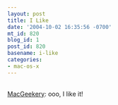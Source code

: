 ```yaml
---
layout: post
title: I Like
date: '2004-10-02 16:35:56 -0700'
mt_id: 820
blog_id: 1
post_id: 820
basename: i-like
categories:
- mac-os-x
---
```

<br /><a href="http://www.macgeekery.com/">MacGeekery</a>: ooo, I like it!<br /><br /><br />
